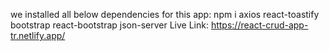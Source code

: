 we installed all below dependencies for this app:
npm i axios react-toastify bootstrap react-bootstrap json-server
Live Link: https://react-crud-app-tr.netlify.app/
